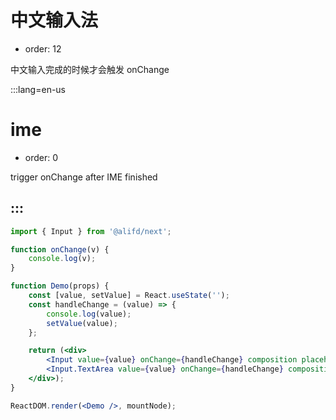 # 中文输入法

- order: 12

中文输入完成的时候才会触发 onChange

:::lang=en-us

# ime

- order: 0

trigger onChange after IME finished

:::
---


````jsx
import { Input } from '@alifd/next';

function onChange(v) {
    console.log(v);
}

function Demo(props) {
    const [value, setValue] = React.useState('');
    const handleChange = (value) => {
        console.log(value);
        setValue(value);
    };

    return (<div>
        <Input value={value} onChange={handleChange} composition placeholder="尝试输入中文" /> <br/><br/>
        <Input.TextArea value={value} onChange={handleChange} composition placeholder="尝试输入中文" />
    </div>);
}

ReactDOM.render(<Demo />, mountNode);
````
